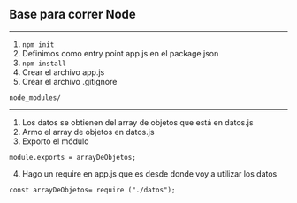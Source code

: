 ## Base para correr Node
---------------------

1. `npm init`
2. Definimos como entry point app.js en el package.json
3. `npm install`
4. Crear el archivo app.js
5. Crear el archivo .gitignore

`node_modules/`

---------------------

1. Los datos se obtienen del array de objetos que está en datos.js
2. Armo el array de objetos en datos.js
3. Exporto el módulo

`module.exports = arrayDeObjetos;`

4. Hago un require en app.js que es desde donde voy a utilizar los datos

`const arrayDeObjetos= require ("./datos");`
